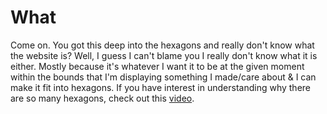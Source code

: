 # What

Come on. You got this deep into the hexagons and really don't know what the website is? Well, I guess I can't blame you I really don't know what it is either. Mostly because it's whatever I want it to be at the given moment within the bounds that I'm displaying something I made/care about & I can make it fit into hexagons. If you have interest in understanding why there are so many hexagons, check out this [video](https://www.youtube.com/watch?v=thOifuHs6eY).
